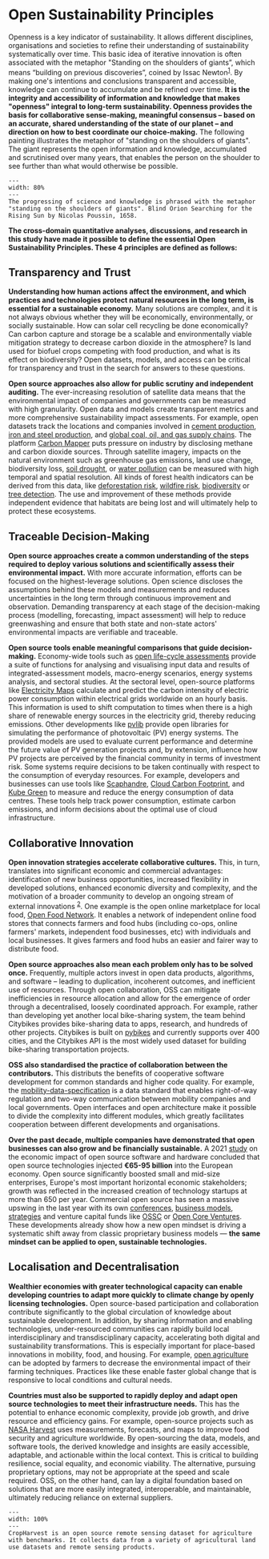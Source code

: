 # Open Sustainability Principles

Openness is a key indicator of sustainability. It allows different disciplines, organisations and societies to refine their understanding of sustainability systematically over time. This basic idea of iterative innovation is often associated with the metaphor "Standing on the shoulders of giants”, which means “building on previous discoveries”, coined by Issac Newton<sup><a href="https://discover.hsp.org/Record/dc-9792/Details">1</a></sup>. By making one's intentions and conclusions transparent and accessible, knowledge can continue to accumulate and be refined over time. **It is the integrity and accessibility of information and knowledge that makes "openness" integral to long-term sustainability. Openness provides the basis for collaborative sense-making, meaningful consensus – based on an accurate, shared understanding of the state of our planet – and direction on how to best coordinate our choice-making.** The following painting illustrates the metaphor of "standing on the shoulders of giants". The giant represents the open information and knowledge, accumulated and scrutinised over many years, that enables the person on the shoulder to see further than what would otherwise be possible.

```{figure} ../images/Orion_aveugle_cherchant_le_soleil.jpg
---
width: 80%
---
The progressing of science and knowledge is phrased with the metaphor "standing on the shoulders of giants". Blind Orion Searching for the Rising Sun by Nicolas Poussin, 1658. 
```

**The cross-domain quantitative analyses, discussions, and research in this study have made it possible to define the essential Open Sustainability Principles. These 4 principles are defined as follows:**

## Transparency and Trust

**Understanding how human actions affect the environment, and which practices and technologies protect natural resources in the long term, is essential for a sustainable economy.** Many solutions are complex, and it is not always obvious whether they will be economically, environmentally, or socially sustainable. How can solar cell recycling be done economically? Can carbon capture and storage be a scalable and environmentally viable mitigation strategy to decrease carbon dioxide in the atmosphere? Is land used for biofuel crops competing with food production, and what is its effect on biodiversity? Open datasets, models, and access can be critical for transparency and trust in the search for answers to these questions.

**Open source approaches also allow for public scrutiny and independent auditing.** The ever-increasing resolution of satellite data means that the environmental impact of companies and governments can be measured with high granularity. Open data and models create transparent metrics and more comprehensive sustainability impact assessments. For example, open datasets track the locations and companies involved in [cement production](https://www.cgfi.ac.uk/spatial-finance-initiative/geoasset-project/geoasset-databases/), [iron and steel production](https://www.cgfi.ac.uk/spatial-finance-initiative/geoasset-project/geoasset-databases/), and [global coal, oil, and gas supply chains](https://github.com/Lkruitwagen/global-fossil-fuel-supply-chain). The platform [Carbon Mapper](https://carbonmapperdata.org/map) puts pressure on industry by disclosing methane and carbon dioxide sources. Through satellite imagery, impacts on the natural environment such as greenhouse gas emissions, land use change, biodiversity loss, [soil drought](https://github.com/esowc/ml_drought), or [water pollution](https://github.com/RAJohansen/waterquality) can be measured with high temporal and spatial resolution. All kinds of forest health indicators can be derived from this data, like [deforestation risk](https://github.com/ghislainv/forestatrisk), [wildfire risk](https://github.com/pyronear/pyro-vision), [biodiversity](https://github.com/jbferet/biodivMapR) or [tree detection](https://github.com/weecology/DeepForest). The use and improvement of these methods provide independent evidence that habitats are being lost and will ultimately help to protect these ecosystems.

## Traceable Decision-Making

**Open source approaches create a common understanding of the steps required to deploy various solutions and scientifically assess their environmental impact.** With more accurate information, efforts can be focused on the highest-leverage solutions. Open science discloses the assumptions behind these models and measurements and reduces uncertainties in the long term through continuous improvement and observation. Demanding transparency at each stage of the decision-making process (modelling, forecasting, impact assessment) will help to reduce greenwashing and ensure that both state and non-state actors' environmental impacts are verifiable and traceable.

**Open source tools enable meaningful comparisons that guide decision-making.** Economy-wide tools such as [open life-cycle assessments](https://opensustain.tech/#life-cycle-assessment) provide a suite of functions for analysing and visualising input data and results of integrated-assessment models, macro-energy scenarios, energy systems analysis, and sectoral studies. At the sectoral level, open-source platforms like [Electricity Maps](https://app.electricitymap.org/map) calculate and predict the carbon intensity of electric power consumption within electrical grids worldwide on an hourly basis. This information is used to shift computation to times when there is a high share of renewable energy sources in the electricity grid, thereby reducing emissions. Other developments like [pvlib](https://github.com/pvlib) provide open libraries for simulating the performance of photovoltaic (PV) energy systems. The provided models are used to evaluate current performance and determine the future value of PV generation projects and, by extension, influence how PV projects are perceived by the financial community in terms of investment risk. Some systems require decisions to be taken continually with respect to the consumption of everyday resources. For example, developers and businesses can use tools like [Scaphandre](https://github.com/hubblo-org/scaphandre), [Cloud Carbon Footprint](https://github.com/cloud-carbon-footprint/cloud-carbon-footprint), and [Kube Green](https://github.com/kube-green/kube-green) to measure and reduce the energy consumption of data centres. These tools help track power consumption, estimate carbon emissions, and inform decisions about the optimal use of cloud infrastructure.

## Collaborative Innovation

**Open innovation strategies accelerate collaborative cultures.** This, in turn, translates into significant economic and commercial advantages: identification of new business opportunities, increased flexibility in developed solutions, enhanced economic diversity and complexity, and the motivation of a broader community to develop an ongoing stream of external innovations <sup><a href="https://scholarworks.sjsu.edu/cgi/viewcontent.cgi?article=1002&context=org_mgmt_pub">2</a></sup>. One example is the open online marketplace for local food, [Open Food Network](https://github.com/openfoodfoundation/openfoodnetwork). It enables a network of independent online food stores that connects farmers and food hubs (including co-ops, online farmers' markets, independent food businesses, etc) with individuals and local businesses. It gives farmers and food hubs an easier and fairer way to distribute food.

**Open source approaches also mean each problem only has to be solved once.** Frequently, multiple actors invest in open data products, algorithms, and software – leading to duplication, incoherent outcomes, and inefficient use of resources. Through open collaboration, OSS can mitigate inefficiencies in resource allocation and allow for the emergence of order through a decentralised, loosely coordinated approach. For example, rather than developing yet another local bike-sharing system, the team behind Citybikes provides bike-sharing data to apps, research, and hundreds of other projects. Citybikes is built on [pybikes](https://github.com/eskerda/pybikes) and currently supports over 400 cities, and the Citybikes API is the most widely used dataset for building bike-sharing transportation projects.

**OSS also standardised the practice of collaboration between the contributors.** This distributs the benefits of cooperative software development for common standards and higher code quality. For example, the [mobility-data-specification](https://github.com/openmobilityfoundation/mobility-data-specification) is a data standard that enables right-of-way regulation and two-way communication between mobility companies and local governments. Open interfaces and open architecture make it possible to divide the complexity into different modules, which greatly facilitates cooperation between different developments and organisations.

**Over the past decade, multiple companies have demonstrated that open businesses can also grow and be financially sustainable.** A 2021 [study](https://digital-strategy.ec.europa.eu/en/library/study-about-impact-open-source-software-and-hardware-technological-independence-competitiveness-and) on the economic impact of open source software and hardware concluded that open source technologies injected **€65-95 billion** into the European economy. Open source significantly boosted small and mid-size enterprises, Europe's most important horizontal economic stakeholders; growth was reflected in the increased creation of technology startups at more than 650 per year. Commercial open source has seen a massive upswing in the last year with its own [conferences](https://2020.opencoresummit.com/), [business models](https://en.wikipedia.org/wiki/Business_models_for_open-source_software), [strategies](https://future.com/open-source-community-commercialization/) and venture capital funds like [OSSC](https://oss.capital/) or [Open Core Ventures](https://opencoreventures.com/). These developments already show how a new open mindset is driving a systematic shift away from classic proprietary business models — **the same mindset can be applied to open, sustainable technologies.**

## Localisation and Decentralisation

**Wealthier economies with greater technological capacity can enable developing countries to adapt more quickly to climate change by openly licensing technologies.** Open source-based participation and collaboration contribute significantly to the global circulation of knowledge about sustainable development. In addition, by sharing information and enabling technologies, under-resourced communities can rapidly build local interdisciplinary and transdisciplinary capacity, accelerating both digital and sustainability transformations. This is especially important for place-based innovations in mobility, food, and housing. For example, [open agriculture](https://opensustain.tech/#agriculture-and-nutrition) can be adopted by farmers to decrease the environmental impact of their farming techniques. Practices like these enable faster global change that is responsive to local conditions and cultural needs.

**Countries must also be supported to rapidly deploy and adapt open source technologies to meet their infrastructure needs.** This has the potential to enhance economic complexity, provide job growth, and drive resource and efficiency gains. For example, open-source projects such as [NASA Harvest](https://github.com/nasaharvest/cropharvest#cropharvest) uses measurements, forecasts, and maps to improve food security and agriculture worldwide. By open-sourcing the data, models, and software tools, the derived knowledge and insights are easily accessible, adaptable, and actionable within the local context. This is critical to building resilience, social equality, and economic viability. The alternative, pursuing proprietary options, may not be appropriate at the speed and scale required. OSS, on the other hand, can lay a digital foundation based on solutions that are more easily integrated, interoperable, and maintainable, ultimately reducing reliance on external suppliers.

```{figure} ../images/crop_harvest.jpg
---
width: 100%
---
CropHarvest is an open source remote sensing dataset for agriculture with benchmarks. It collects data from a variety of agricultural land use datasets and remote sensing products.
```